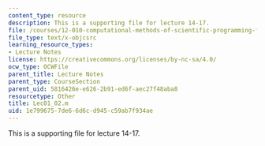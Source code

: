 ```yaml
---
content_type: resource
description: This is a supporting file for lecture 14-17.
file: /courses/12-010-computational-methods-of-scientific-programming-fall-2011/1e7996757de66d6cd945c59ab7f934ae_Lec01_02.m
file_type: text/x-objcsrc
learning_resource_types:
- Lecture Notes
license: https://creativecommons.org/licenses/by-nc-sa/4.0/
ocw_type: OCWFile
parent_title: Lecture Notes
parent_type: CourseSection
parent_uid: 5816426e-e626-2b91-ed6f-aec27f48aba8
resourcetype: Other
title: Lec01_02.m
uid: 1e799675-7de6-6d6c-d945-c59ab7f934ae
---
```

This is a supporting file for lecture 14-17.